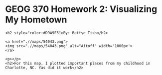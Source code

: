 <!DOCTYPE html>
<html lang="en">
<head>
    <meta charset="UTF-8">
    <meta name="viewport" content="width=device-width, initial-scale=1.0">
    <title>GEOG 370 Homework 2</title>
</head>
<body>
    <h1>GEOG 370 Homework 2: Visualizing My Hometown</h1>

    <h2 style="color:#D9A9F5">By: Bettye Tish</h2>

    <a href=".//maps/54043.png">
    <img src=".//maps/54043.png" alt="Aitoff" width='1000px'>
    </a>

    <p></p>
    <h2>For this map, I plotted important places from my childhood in Charlotte, NC. Yas did it work</h2>

</body>
</html>
